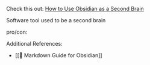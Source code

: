 Check this out: [How to Use Obsidian as a Second Brain](https://papierlos-studieren.net/en/2020/08/13/obsidian-my-second-brain/)

Software tool used to be a second brain

pro/con: 

Additional References: 
- [[📰 Markdown Guide for Obsidian]]
